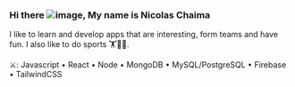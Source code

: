 ### Hi there ![image](https://raw.githubusercontent.com/TheDudeThatCode/TheDudeThatCode/master/Assets/Hi.gif), My name is Nicolas Chaima
I like to learn and develop apps that are interesting, form teams and have fun. I also like to do sports 🏋️🏐🚴.


⚔️: Javascript • React • Node • MongoDB • MySQL/PostgreSQL • Firebase • TailwindCSS
